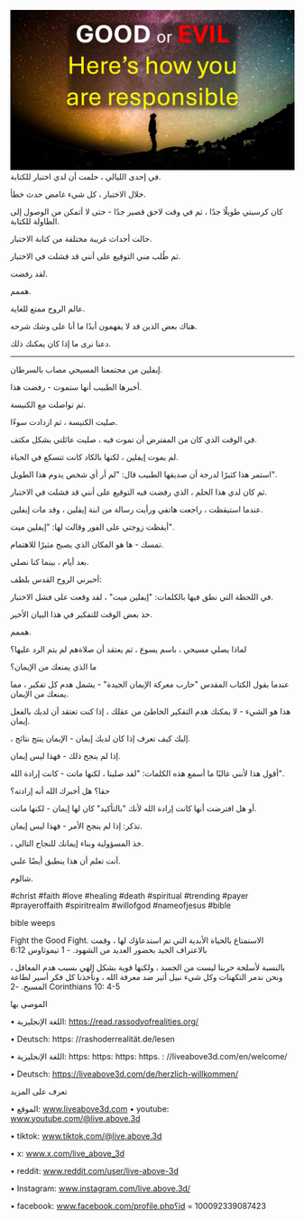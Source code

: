 ![Video cover image](../cover.jpg)
في إحدى الليالي ، حلمت أن لدي اختبار للكتابة.

خلال الاختبار ، كل شيء غامض حدث خطأ.

كان كرسيتي طويلًا جدًا ، ثم في وقت لاحق قصير جدًا - حتى لا أتمكن من الوصول إلى الطاولة للكتابة.

حالت أحداث غريبة مختلفة من كتابة الاختبار.

ثم طُلب مني التوقيع على أنني قد فشلت في الاختبار.

لقد رفضت.

هممم.

عالم الروح ممتع للغاية.

هناك بعض الذين قد لا يفهمون أبدًا ما أنا على وشك شرحه.

دعنا نرى ما إذا كان يمكنك ذلك.

---

إيفلين من مجتمعنا المسيحي مصاب بالسرطان.

أخبرها الطبيب أنها ستموت - رفضت هذا.

ثم تواصلت مع الكنيسة.

صليت الكنيسة ، ثم ازدادت سوءًا.

في الوقت الذي كان من المفترض أن تموت فيه ، صليت عائلتي بشكل مكثف.

لم يموت إيفلين ، لكنها بالكاد كانت تتسكع في الحياة.

استمر هذا كثيرًا لدرجة أن صديقها الطبيب قال: "لم أر أي شخص يدوم هذا الطويل".

ثم كان لدي هذا الحلم ، الذي رفضت فيه التوقيع على أنني قد فشلت في الاختبار.

عندما استيقظت ، راجعت هاتفي ورأيت رسالة من ابنة إيفلين ، وقد مات إيفلين.

أيقظت زوجتي على الفور وقالت لها: "إيفلين ميت".

تمسك - ها هو المكان الذي يصبح مثيرًا للاهتمام.

بعد أيام ، بينما كنا نصلي.

أخبرني الروح القدس بلطف:

في اللحظة التي نطق فيها بالكلمات: "إيفلين ميت" ، لقد وقعت على فشل الاختبار.

خذ بعض الوقت للتفكير في هذا البيان الأخير.

هممم.

لماذا يصلي مسيحي ، باسم يسوع ، ثم يعتقد أن صلاةهم لم يتم الرد عليها؟

ما الذي يمنعك من الإيمان؟

عندما يقول الكتاب المقدس "حارب معركة الإيمان الجيدة" - يشمل هدم كل تفكير ، مما يمنعك من الإيمان.

هذا هو الشيء - لا يمكنك هدم التفكير الخاطئ من عقلك ، إذا كنت تعتقد أن لديك بالفعل إيمان.

، إليك كيف تعرف إذا كان لديك إيمان - الإيمان ينتج نتائج.

إذا لم ينجح ذلك - فهذا ليس إيمان.

أقول هذا لأنني غالبًا ما أسمع هذه الكلمات: "لقد صلينا ، لكنها ماتت - كانت إرادة الله".

حقا؟ هل أخبرك الله أنه إرادته؟

أو هل افترضت أنها كانت إرادة الله لأنك "بالتأكيد" كان لها إيمان - لكنها ماتت.

تذكر: إذا لم ينجح الأمر - فهذا ليس إيمان.

، خذ المسؤولية وبناء إيمانك للنجاح التالي.

أنت تعلم أن هذا ينطبق أيضًا علىي.

شالوم.


#christ #faith #love #healing #death #spiritual #trending #payer #prayeroffaith #spiritrealm #willofgod #nameofjesus #bible


bible weeps

Fight the Good Fight. الاستمتاع بالحياة الأبدية التي تم استدعاؤك لها ، وقمت بالاعتراف الجيد بحضور العديد من الشهود. - 1 تيموثاوس 6:12

بالنسبة لأسلحة حربنا ليست من الجسد ، ولكنها قوية بشكل إلهي بسبب هدم المعاقل ، ونحن ندمر التكهنات وكل شيء نبيل أثير ضد معرفة الله ، ونأخذنا كل فكر أسير لطاعة المسيح. -2 Corinthians 10: 4-5


الموصى بها

• اللغة الإنجليزية: https://read.rassodyofrealities.org/

• Deutsch: https: //rashoderrealität.de/lesen

• اللغة الإنجليزية: https: https: https: https. : //liveabove3d.com/en/welcome/

• Deutsch: https://liveabove3d.com/de/herzlich-willkommen/


تعرف على المزيد

• الموقع: www.liveabove3d.com • youtube: www.youtube.com/@live.above.3d

• tiktok: www.tiktok.com/@live.above.3d

• x: www.x.com/live_above_3d

• reddit: www.reddit.com/user/live-above-3d

• Instagram: www.instagram.com/live.above.3d/

• facebook: www.facebook.com/profile.php؟id = 100092339087423
